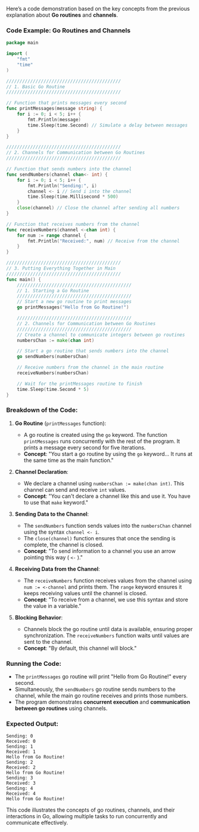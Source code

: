 Here’s a code demonstration based on the key concepts from the previous explanation about **Go routines** and **channels**.

### Code Example: Go Routines and Channels

```go
package main

import (
	"fmt"
	"time"
)

///////////////////////////////////////////
// 1. Basic Go Routine
///////////////////////////////////////////

// Function that prints messages every second
func printMessages(message string) {
	for i := 0; i < 5; i++ {
		fmt.Println(message)
		time.Sleep(time.Second) // Simulate a delay between messages
	}
}

///////////////////////////////////////////
// 2. Channels for Communication between Go Routines
///////////////////////////////////////////

// Function that sends numbers into the channel
func sendNumbers(channel chan<- int) {
	for i := 0; i < 5; i++ {
		fmt.Println("Sending:", i)
		channel <- i // Send i into the channel
		time.Sleep(time.Millisecond * 500)
	}
	close(channel) // Close the channel after sending all numbers
}

// Function that receives numbers from the channel
func receiveNumbers(channel <-chan int) {
	for num := range channel {
		fmt.Println("Received:", num) // Receive from the channel
	}
}

///////////////////////////////////////////
// 3. Putting Everything Together in Main
///////////////////////////////////////////
func main() {
	///////////////////////////////////////////
	// 1. Starting a Go Routine
	///////////////////////////////////////////
	// Start a new go routine to print messages
	go printMessages("Hello from Go Routine!")

	///////////////////////////////////////////
	// 2. Channels for Communication between Go Routines
	///////////////////////////////////////////
	// Create a channel to communicate integers between go routines
	numbersChan := make(chan int)

	// Start a go routine that sends numbers into the channel
	go sendNumbers(numbersChan)

	// Receive numbers from the channel in the main routine
	receiveNumbers(numbersChan)

	// Wait for the printMessages routine to finish
	time.Sleep(time.Second * 5)
}
```

### Breakdown of the Code:

1. **Go Routine** (`printMessages` function):
   - A go routine is created using the `go` keyword. The function `printMessages` runs concurrently with the rest of the program. It prints a message every second for five iterations.
   - **Concept**: "You start a go routine by using the `go` keyword... It runs at the same time as the main function."

2. **Channel Declaration**:
   - We declare a channel using `numbersChan := make(chan int)`. This channel can send and receive `int` values.
   - **Concept**: "You can't declare a channel like this and use it. You have to use that `make` keyword."

3. **Sending Data to the Channel**:
   - The `sendNumbers` function sends values into the `numbersChan` channel using the syntax `channel <- i`.
   - The `close(channel)` function ensures that once the sending is complete, the channel is closed.
   - **Concept**: "To send information to a channel you use an arrow pointing this way ( `<-` )."

4. **Receiving Data from the Channel**:
   - The `receiveNumbers` function receives values from the channel using `num := <-channel` and prints them. The `range` keyword ensures it keeps receiving values until the channel is closed.
   - **Concept**: "To receive from a channel, we use this syntax and store the value in a variable."

5. **Blocking Behavior**:
   - Channels block the go routine until data is available, ensuring proper synchronization. The `receiveNumbers` function waits until values are sent to the channel.
   - **Concept**: "By default, this channel will block."

### Running the Code:
- The `printMessages` go routine will print "Hello from Go Routine!" every second.
- Simultaneously, the `sendNumbers` go routine sends numbers to the channel, while the main go routine receives and prints those numbers.
- The program demonstrates **concurrent execution** and **communication between go routines** using channels.

### Expected Output:
```
Sending: 0
Received: 0
Sending: 1
Received: 1
Hello from Go Routine!
Sending: 2
Received: 2
Hello from Go Routine!
Sending: 3
Received: 3
Sending: 4
Received: 4
Hello from Go Routine!
```

This code illustrates the concepts of go routines, channels, and their interactions in Go, allowing multiple tasks to run concurrently and communicate effectively.